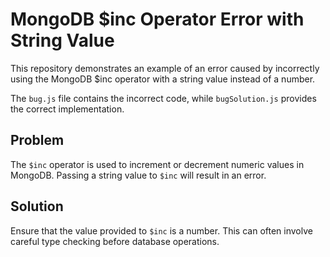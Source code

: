 # MongoDB $inc Operator Error with String Value
This repository demonstrates an example of an error caused by incorrectly using the MongoDB $inc operator with a string value instead of a number.

The `bug.js` file contains the incorrect code, while `bugSolution.js` provides the correct implementation.

## Problem
The `$inc` operator is used to increment or decrement numeric values in MongoDB.  Passing a string value to `$inc` will result in an error.

## Solution
Ensure that the value provided to `$inc` is a number.  This can often involve careful type checking before database operations.